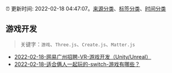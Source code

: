 :alarm_clock: 更新时间: 2022-02-18 04:47:07。[来源分类](../README.md)、[标签分类](../TAGS.md)、[时间分类](../TIMELINE.md)

## 游戏开发


> 关键字：`游戏`、`Three.js`、`Create.js`、`Matter.js`



- [2022-02-18-网易广州招聘-VR-游戏开发（Unity/Unreal）](https://www.v2ex.com/t/834760) 
- [2022-02-18-适合俩人一起玩的-switch-游戏有哪些？](https://www.v2ex.com/t/834741) 